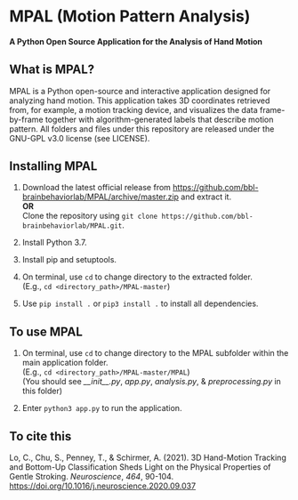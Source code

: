 # MPAL (Motion Pattern Analysis)
#### A Python Open Source Application for the Analysis of Hand Motion

## What is MPAL?
MPAL is a Python open-source and interactive application designed for analyzing hand motion. This application takes 3D
coordinates retrieved from, for example, a motion tracking device, and visualizes the data frame-by-frame together with 
algorithm-generated labels that describe motion pattern. All folders and files under this repository are released under
the GNU-GPL v3.0 license (see LICENSE).

## Installing MPAL
1. Download the latest official release from <https://github.com/bbl-brainbehaviorlab/MPAL/archive/master.zip> and extract it.<br>
**OR**<br>
Clone the repository using `git clone https://github.com/bbl-brainbehaviorlab/MPAL.git`.

2. Install Python 3.7.

3. Install pip and setuptools.

4. On terminal, use `cd` to change directory to the extracted folder.<br>
(E.g., `cd <directory_path>/MPAL-master`)

5. Use `pip install .` or `pip3 install .` to install all dependencies.

## To use MPAL
1. On terminal, use `cd` to change directory to the MPAL subfolder within the main application folder.<br>
(E.g., `cd <directory_path>/MPAL-master/MPAL`)<br>
(You should see *\_\_init\_\_.py*, *app.py*, *analysis.py*, & *preprocessing.py* in this folder)

2. Enter `python3 app.py` to run the application.

## To cite this
Lo, C., Chu, S., Penney, T., & Schirmer, A. (2021). 3D Hand-Motion Tracking and Bottom-Up Classification Sheds Light on the Physical Properties of Gentle Stroking. *Neuroscience*, *464*, 90-104. https://doi.org/10.1016/j.neuroscience.2020.09.037
